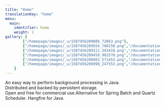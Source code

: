 ```yaml
---
title: "Home"
translationKey: "home"
menu: 
  main: 
    identifier: home
    weight: 1
gallery: [
        ["/homepage/images/_u/1587456209086_72063.png"],
        ["/homepage/images/_u/1587456209554_760158.png","/documentation/dashboard/", "An overview of all jobs"], 
        ["/homepage/images/_u/1587456209311_393418.png","/documentation/dashboard/", "A succeeded job"], 
        ["/homepage/images/_u/1587456209459_902570.png","/documentation/dashboard/", "A failed job"], 
        ["/homepage/images/_u/1587456208983_571453.png","/documentation/dashboard/", "Recurring jobs overview"], 
        ["/homepage/images/_u/1587456208990_247553.png","/documentation/dashboard/", "Background job servers overview"], 
    ]
---
```

An easy way to perform background processing in Java.  
Distributed and backed by persistent storage.  
Open and free for commercial use.<span style="color:#1a1b1d">Alternative for Spring Batch and Quartz Scheduler. Hangfire for Java.</span>
